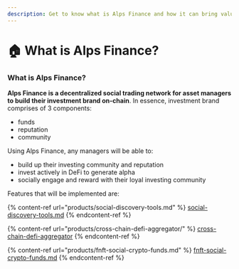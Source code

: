 ```yaml
---
description: Get to know what is Alps Finance and how it can bring value to the DeFi space!
---
```


# 🏠 What is Alps Finance?

### What is Alps Finance?

**Alps Finance is a decentralized social trading network for asset managers to build their investment brand on-chain**. In essence, investment brand comprises of 3 components:

* funds
* reputation
* community

Using Alps Finance, any managers will be able to:

* build up their investing community and reputation
* invest actively in DeFi to generate alpha
* socially engage and reward with their loyal investing community

Features that will be implemented are:

{% content-ref url="products/social-discovery-tools.md" %}
[social-discovery-tools.md](products/social-discovery-tools.md)
{% endcontent-ref %}

{% content-ref url="products/cross-chain-defi-aggregator/" %}
[cross-chain-defi-aggregator](products/cross-chain-defi-aggregator/)
{% endcontent-ref %}

{% content-ref url="products/fnft-social-crypto-funds.md" %}
[fnft-social-crypto-funds.md](products/fnft-social-crypto-funds.md)
{% endcontent-ref %}
